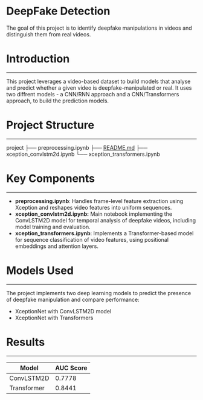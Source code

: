 # DeepFake Detection

The goal of this project is to identify deepfake manipulations in videos and distinguish them from real
videos.

# Introduction

---

This project leverages a video-based dataset to build models that analyse and predict whether a given video is deepfake-manipulated or real. It uses two diffrent models - a CNN/RNN approach and a CNN/Transformers approach, to build the prediction models.

# Project Structure

---

project
├── preprocessing.ipynb
├── [README.md](http://readme.md/)
├── xception_convlstm2d.ipynb
└── xception_transformers.ipynb

# Key Components

---

- **preprocessing.ipynb**: Handles frame-level feature extraction using Xception and reshapes video features into uniform sequences.
- **xception_convlstm2d.ipynb:** Main notebook implementing the ConvLSTM2D model for temporal analysis of deepfake videos, including model training and evaluation.
- **xception_transformers.ipynb**: Implements a Transformer-based model for sequence classification of video features, using positional embeddings and attention layers.

# Models Used

---

The project implements two deep learning models to predict the presence of deepfake manipulation and compare performance:

- XceptionNet with ConvLSTM2D model
- XceptionNet with Transformers

# Results

---

| Model | AUC Score |
| --- | --- |
| ConvLSTM2D | 0.7778 |
| Transformer | 0.8441 |